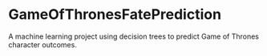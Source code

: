 # GameOfThronesFatePrediction
A machine learning project using decision trees to predict Game of Thrones character outcomes.
